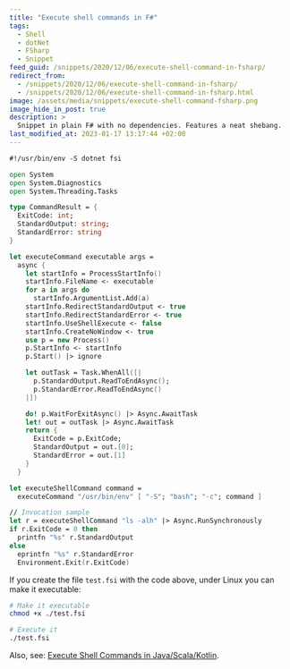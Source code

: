 ```yaml
---
title: "Execute shell commands in F#"
tags:
  - Shell
  - dotNet
  - FSharp
  - Snippet
feed_guid: /snippets/2020/12/06/execute-shell-command-in-fsharp/
redirect_from:
  - /snippets/2020/12/06/execute-shell-command-in-fsharp/
  - /snippets/2020/12/06/execute-shell-command-in-fsharp.html
image: /assets/media/snippets/execute-shell-command-fsharp.png
image_hide_in_post: true
description: >
  Snippet in plain F# with no dependencies. Features a neat shebang.
last_modified_at: 2023-01-17 13:17:44 +02:00
---
```

  
```fsharp
#!/usr/bin/env -S dotnet fsi

open System
open System.Diagnostics
open System.Threading.Tasks

type CommandResult = { 
  ExitCode: int; 
  StandardOutput: string;
  StandardError: string 
}

let executeCommand executable args =
  async {
    let startInfo = ProcessStartInfo()
    startInfo.FileName <- executable
    for a in args do
      startInfo.ArgumentList.Add(a)
    startInfo.RedirectStandardOutput <- true
    startInfo.RedirectStandardError <- true
    startInfo.UseShellExecute <- false
    startInfo.CreateNoWindow <- true
    use p = new Process()
    p.StartInfo <- startInfo
    p.Start() |> ignore

    let outTask = Task.WhenAll([|
      p.StandardOutput.ReadToEndAsync();
      p.StandardError.ReadToEndAsync()
    |])

    do! p.WaitForExitAsync() |> Async.AwaitTask
    let! out = outTask |> Async.AwaitTask
    return {
      ExitCode = p.ExitCode;
      StandardOutput = out.[0];
      StandardError = out.[1]
    }
  }

let executeShellCommand command =
  executeCommand "/usr/bin/env" [ "-S"; "bash"; "-c"; command ]

// Invocation sample
let r = executeShellCommand "ls -alh" |> Async.RunSynchronously
if r.ExitCode = 0 then
  printfn "%s" r.StandardOutput
else
  eprintfn "%s" r.StandardError
  Environment.Exit(r.ExitCode)
```

If you create the file `test.fsi` with the code above, under Linux you can make it executable:

```sh
# Make it executable
chmod +x ./test.fsi

# Execute it
./test.fsi
```

Also, see: [Execute Shell Commands in Java/Scala/Kotlin](./2022-10-03-execute-shell-commands-in-java-scala-kotlin.md).
